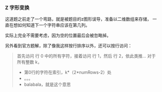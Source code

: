 ### Z 字形变换  

这道题之前走了一个弯路，就是被题目的z图形误导，准备以二维数组来存储，
一直在想如何知道下一个字符串应该在第几列。

实际上完全不需要考虑，因为空的位置最后会被忽略掉。

另外看到官方题解，除了像我这样按行排序以外，还可以按行访问：

> 首先访问 行 0 中的所有字符，接着访问 行 1，然后 行 2，依此类推...
> 对于所有整数 k，
> - 第0行的字符在索引，k*（2*numRows-2）处
> - 。。。
> - balabala，就是这个意思